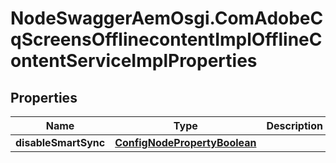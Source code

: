 # NodeSwaggerAemOsgi.ComAdobeCqScreensOfflinecontentImplOfflineContentServiceImplProperties

## Properties

Name | Type | Description | Notes
------------ | ------------- | ------------- | -------------
**disableSmartSync** | [**ConfigNodePropertyBoolean**](ConfigNodePropertyBoolean.md) |  | [optional] 


